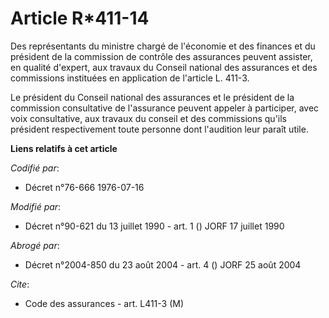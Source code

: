 # Article R*411-14

Des représentants du ministre chargé de l'économie et des finances et du président de la commission de contrôle des
assurances peuvent assister, en qualité d'expert, aux travaux du Conseil national des assurances et des commissions
instituées en application de l'article L. 411-3.

Le président du Conseil national des assurances et le président de la commission consultative de l'assurance peuvent appeler
à participer, avec voix consultative, aux travaux du conseil et des commissions qu'ils président respectivement toute
personne dont l'audition leur paraît utile.

**Liens relatifs à cet article**

_Codifié par_:

  - Décret n°76-666 1976-07-16

_Modifié par_:

  - Décret n°90-621 du 13 juillet 1990 - art. 1 () JORF 17 juillet 1990

_Abrogé par_:

  - Décret n°2004-850 du 23 août 2004 - art. 4 () JORF 25 août 2004

_Cite_:

  - Code des assurances - art. L411-3 (M)
